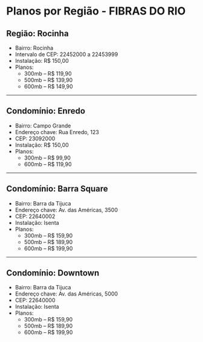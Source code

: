 # Planos por Região - FIBRAS DO RIO

## Região: Rocinha
- Bairro: Rocinha
- Intervalo de CEP: 22452000 a 22453999
- Instalação: R$ 150,00
- Planos:
  - 300mb – R$ 119,90
  - 500mb – R$ 139,90
  - 600mb – R$ 149,90

---

## Condomínio: Enredo
- Bairro: Campo Grande
- Endereço chave: Rua Enredo, 123
- CEP: 23092000
- Instalação: R$ 150,00
- Planos:
  - 300mb – R$ 99,90
  - 600mb – R$ 119,90

---

## Condomínio: Barra Square
- Bairro: Barra da Tijuca
- Endereço chave: Av. das Américas, 3500
- CEP: 22640002
- Instalação: Isenta
- Planos:
  - 300mb – R$ 159,90
  - 500mb – R$ 189,90
  - 600mb – R$ 199,90

---

## Condomínio: Downtown
- Bairro: Barra da Tijuca
- Endereço chave: Av. das Américas, 5000
- CEP: 22640000
- Instalação: Isenta
- Planos:
  - 300mb – R$ 159,90
  - 500mb – R$ 189,90
  - 600mb – R$ 199,90
